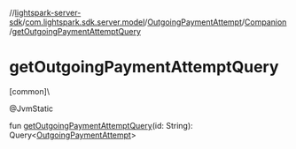 //[lightspark-server-sdk](../../../../index.md)/[com.lightspark.sdk.server.model](../../index.md)/[OutgoingPaymentAttempt](../index.md)/[Companion](index.md)/[getOutgoingPaymentAttemptQuery](get-outgoing-payment-attempt-query.md)

# getOutgoingPaymentAttemptQuery

[common]\

@JvmStatic

fun [getOutgoingPaymentAttemptQuery](get-outgoing-payment-attempt-query.md)(id: String): Query&lt;[OutgoingPaymentAttempt](../index.md)&gt;
